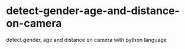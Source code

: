 # detect-gender-age-and-distance-on-camera
detect gender, age and distance on camera with python language
